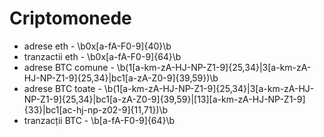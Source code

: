 # Criptomonede
- adrese eth - \b0x[a-fA-F0-9]{40}\b
- tranzactii eth - \b0x[a-fA-F0-9]{64}\b
- adrese BTC comune - \b(1[a-km-zA-HJ-NP-Z1-9]{25,34}|3[a-km-zA-HJ-NP-Z1-9]{25,34}|bc1[a-zA-Z0-9]{39,59})\b
- adrese BTC toate - \b(1[a-km-zA-HJ-NP-Z1-9]{25,34}|3[a-km-zA-HJ-NP-Z1-9]{25,34}|bc1[a-zA-Z0-9]{39,59}|[13][a-km-zA-HJ-NP-Z1-9]{33}|bc1[ac-hj-np-z02-9]{11,71})\b
- tranzacții BTC - \b[a-fA-F0-9]{64}\b
